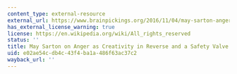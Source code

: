 ```yaml
---
content_type: external-resource
external_url: https://www.brainpickings.org/2016/11/04/may-sarton-anger/
has_external_license_warning: true
license: https://en.wikipedia.org/wiki/All_rights_reserved
status: ''
title: May Sarton on Anger as Creativity in Reverse and a Safety Valve Against Madness
uid: e02ae54c-db4c-43f4-ba1a-486f63ac37c2
wayback_url: ''
---
```

